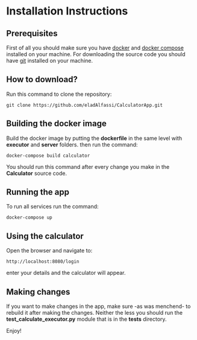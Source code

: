 # Installation Instructions

## Prerequisites
First of all you should make sure you have [docker](https://docs.docker.com/install/)  and [docker compose](https://docs.docker.com/compose/install/) installed on your machine.
For downloading the source code you should have [git](https://git-scm.com/downloads) installed on your machine.

## How to download?
Run this command to clone the repository:
```
git clone https://github.com/eladAlfassi/CalculatorApp.git
```

## Building the docker image
Build the docker image by putting the **dockerfile** in the same level with **executor** and **server** folders.
then run the command:
```
docker-compose build calculator
```
You should run this command after every change you make in the **Calculator** source code.

## Running the app
To run all services run the command:
```
docker-compose up
```

## Using the calculator
Open the browser and navigate to:
```
http://localhost:8080/login
```
enter your details and the calculator will appear.

## Making changes
If you want to make changes in the app, make sure -as was menchend- to rebuild it after making the changes.
Neither the less you should run the **test_calculate_executor.py** module that is in the **tests** directory.

Enjoy!


